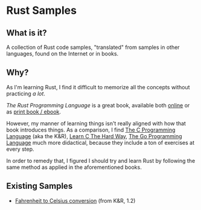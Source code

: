 # Rust Samples

## What is it?

A collection of Rust code samples, "translated" from samples in other languages, found on the Internet or in books.

## Why?

As I'm learning Rust, I find it difficult to memorize all the concepts without practicing _a lot_.

_The Rust Programming Language_ is a great book, available both [online](https://doc.rust-lang.org/book/) or as [print book / ebook](https://nostarch.com/Rust2018).

However, my manner of learning things isn't really aligned with how that book introduces things. As a comparison, I find [The C Programming Language](https://www.pearson.com/store/p/c-programming-language/P100001672033/9780131103627) (aka the K&R), [Learn C The Hard Way](https://learncodethehardway.org/c/), [The Go Programming Language](https://www.gopl.io/) much more didactical, because they include a ton of exercises at every step.

In order to remedy that, I figured I should try and learn Rust by following the same method as applied in the aforementioned books.

## Existing Samples

* [Fahrenheit to Celsius conversion](https://github.com/bhubr/rust-samples/blob/main/fahrenheit/fahrenheit.rs) (from K&R, 1.2)